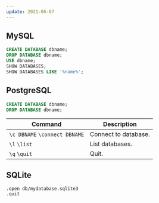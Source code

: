 ```yaml
---
update: 2021-06-07
---
```


## MySQL

```sql
CREATE DATABASE dbname;
DROP DATABASE dbname;
USE dbname;
SHOW DATABASES;
SHOW DATABASES LIKE '%name%';
```

## PostgreSQL

```sql
CREATE DATABASE dbname;
DROP DATABASE dbname;
```

| Command | Description |
| --- | --- |
| `\c DBNAME` `\connect DBNAME` | Connect to database. |
| `\l` `\list` | List databases. |
| `\q` `\quit` | Quit. |

## SQLite

```
.open db/mydatabase.sqlite3
.quit
```
